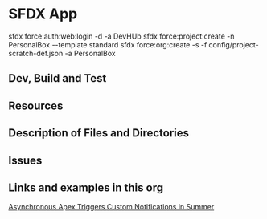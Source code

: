 # SFDX App
 sfdx force:auth:web:login -d -a DevHUb
 sfdx force:project:create -n PersonalBox --template standard
 sfdx force:org:create -s -f config/project-scratch-def.json -a PersonalBox

## Dev, Build and Test

## Resources

## Description of Files and Directories

## Issues

## Links and examples in this org
[Asynchronous Apex Triggers ](https://developer.salesforce.com/blogs/2019/06/get-buildspiration-with-asynchronous-apex-triggers-in-summer-19.html)
[Custom Notifications in Summer](https://developer.salesforce.com/blogs/2019/06/get-buildspiration-with-custom-notifications-in-summer-19.html)
